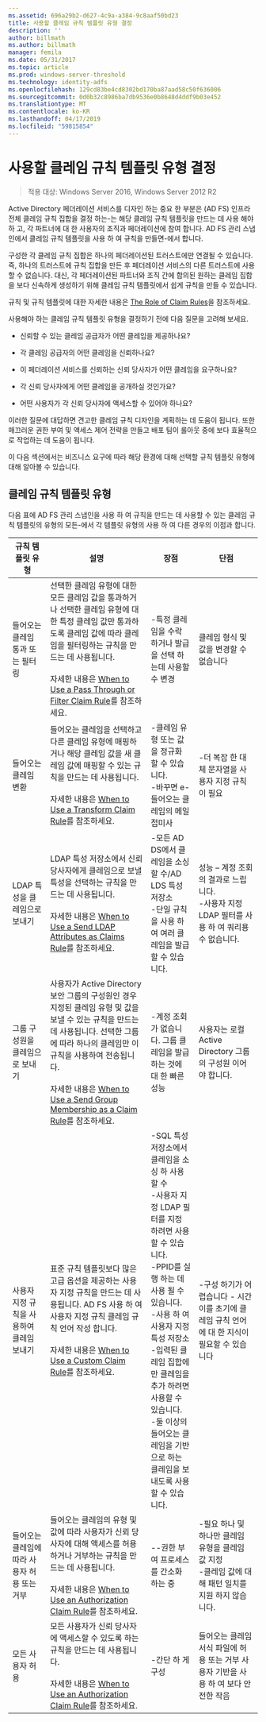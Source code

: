 ```yaml
---
ms.assetid: 696a29b2-d627-4c9a-a384-9c8aaf50bd23
title: 사용할 클레임 규칙 템플릿 유형 결정
description: ''
author: billmath
ms.author: billmath
manager: femila
ms.date: 05/31/2017
ms.topic: article
ms.prod: windows-server-threshold
ms.technology: identity-adfs
ms.openlocfilehash: 129cd83be4cd8302bd170ba87aad58c50f636006
ms.sourcegitcommit: 0d0b32c8986ba7db9536e0b8648d4ddf9b03e452
ms.translationtype: MT
ms.contentlocale: ko-KR
ms.lasthandoff: 04/17/2019
ms.locfileid: "59815854"
---
```

# <a name="determine-the-type-of-claim-rule-template-to-use"></a>사용할 클레임 규칙 템플릿 유형 결정

>적용 대상: Windows Server 2016, Windows Server 2012 R2

Active Directory 페더레이션 서비스를 디자인 하는 중요 한 부분은 \(AD FS\) 인프라 전체 클레임 규칙 집합을 결정 하는-는 해당 클레임 규칙 템플릿을 만드는 데 사용 해야 하 고, 각 파트너에 대 한 사용자의 조직과 페더레이션에 참여 합니다. AD FS 관리 스냅인에서 클레임 규칙 템플릿을 사용 하 여 규칙을 만들면\-에서 합니다.  
  
구성한 각 클레임 규칙 집합은 하나의 페더레이션된 트러스트에만 연결될 수 있습니다. 즉, 하나의 트러스트에 규칙 집합을 만든 후 페더레이션 서비스의 다른 트러스트에 사용할 수 없습니다. 대신, 각 페더레이션된 파트너와 조직 간에 합의된 원하는 클레임 집합을 보다 신속하게 생성하기 위해 클레임 규칙 템플릿에서 쉽게 규칙을 만들 수 있습니다.  
  
규칙 및 규칙 템플릿에 대한 자세한 내용은 [The Role of Claim Rules](The-Role-of-Claim-Rules.md)을 참조하세요.  
  
사용해야 하는 클레임 규칙 템플릿 유형을 결정하기 전에 다음 질문을 고려해 보세요.  
  
-   신뢰할 수 있는 클레임 공급자가 어떤 클레임을 제공하나요?  
  
-   각 클레임 공급자의 어떤 클레임을 신뢰하나요?  
  
-   이 페더레이션 서비스를 신뢰하는 신뢰 당사자가 어떤 클레임을 요구하나요?  
  
-   각 신뢰 당사자에게 어떤 클레임을 공개하실 것인가요?  
  
-   어떤 사용자가 각 신뢰 당사자에 액세스할 수 있어야 하나요?  
  
이러한 질문에 대답하면 견고한 클레임 규칙 디자인을 계획하는 데 도움이 됩니다. 또한 매끄러운 권한 부여 및 액세스 제어 전략을 만들고 배포 팀이 롤아웃 중에 보다 효율적으로 작업하는 데 도움이 됩니다.  
  
이 다음 섹션에서는 비즈니스 요구에 따라 해당 환경에 대해 선택할 규칙 템플릿 유형에 대해 알아볼 수 있습니다.  
  
## <a name="claim-rule-template-types"></a>클레임 규칙 템플릿 유형  
다음 표에 AD FS 관리 스냅인을 사용 하 여 규칙을 만드는 데 사용할 수 있는 클레임 규칙 템플릿의 유형의 모든\-에서 각 템플릿 유형의 사용 하 여 다른 경우의 이점과 합니다.  
  
|규칙 템플릿 유형|설명|장점|단점|  
|----------------------|---------------|--------------|-----------------|  
|들어오는 클레임 통과 또는 필터링|선택한 클레임 유형에 대한 모든 클레임 값을 통과하거나 선택한 클레임 유형에 대한 특정 클레임 값만 통과하도록 클레임 값에 따라 클레임을 필터링하는 규칙을 만드는 데 사용됩니다.<br /><br />자세한 내용은 [When to Use a Pass Through or Filter Claim Rule](When-to-Use-a-Pass-Through-or-Filter-Claim-Rule.md)를 참조하세요.|-특정 클레임을 수락 하거나 발급을 선택 하는데 사용할 수 변경|클레임 형식 및 값을 변경할 수 없습니다|  
|들어오는 클레임 변환|들어오는 클레임을 선택하고 다른 클레임 유형에 매핑하거나 해당 클레임 값을 새 클레임 값에 매핑할 수 있는 규칙을 만드는 데 사용됩니다.<br /><br />자세한 내용은 [When to Use a Transform Claim Rule](When-to-Use-a-Transform-Claim-Rule.md)를 참조하세요.|-클레임 유형 또는 값을 정규화 할 수 있습니다.<br />-바꾸면 e\-들어오는 클레임의 메일 접미사|-더 복잡 한 대체 문자열을 사용자 지정 규칙이 필요|  
|LDAP 특성을 클레임으로 보내기|LDAP 특성 저장소에서 신뢰 당사자에게 클레임으로 보낼 특성을 선택하는 규칙을 만드는 데 사용됩니다.<br /><br />자세한 내용은 [When to Use a Send LDAP Attributes as Claims Rule](When-to-Use-a-Send-LDAP-Attributes-as-Claims-Rule.md)를 참조하세요.|-모든 AD DS에서 클레임을 소싱할 수\/AD LDS 특성 저장소<br />-단일 규칙을 사용 하 여 여러 클레임을 발급할 수 있습니다.|성능 – 계정 조회의 결과로 느립니다.<br />-사용자 지정 LDAP 필터를 사용 하 여 쿼리용 수 없습니다.|  
|그룹 구성원을 클레임으로 보내기|사용자가 Active Directory 보안 그룹의 구성원인 경우 지정된 클레임 유형 및 값을 보낼 수 있는 규칙을 만드는 데 사용됩니다. 선택한 그룹에 따라 하나의 클레임만 이 규칙을 사용하여 전송됩니다.<br /><br />자세한 내용은 [When to Use a Send Group Membership as a Claim Rule](When-to-Use-a-Send-Group-Membership-as-a-Claim-Rule.md)를 참조하세요.|-계정 조회가 없습니다. 그룹 클레임을 발급 하는 것에 대 한 빠른 성능|사용자는 로컬 Active Directory 그룹의 구성원 이어야 합니다.|  
|사용자 지정 규칙을 사용하여 클레임 보내기|표준 규칙 템플릿보다 많은 고급 옵션을 제공하는 사용자 지정 규칙을 만드는 데 사용됩니다. AD FS 사용 하 여 사용자 지정 규칙 클레임 규칙 언어 작성 합니다.<br /><br />자세한 내용은 [When to Use a Custom Claim Rule](When-to-Use-a-Custom-Claim-Rule.md)를 참조하세요.|-SQL 특성 저장소에서 클레임을 소싱 하 사용할 수<br />-사용자 지정 LDAP 필터를 지정 하려면 사용할 수 있습니다.<br />-PPID를 실행 하는 데 사용 될 수 있습니다.<br />-사용 하 여 사용자 지정 특성 저장소<br />-입력된 클레임 집합에만 클레임을 추가 하려면 사용할 수 있습니다.<br />-둘 이상의 들어오는 클레임을 기반으로 하는 클레임을 보내도록 사용할 수 있습니다.|-구성 하기가 어렵습니다 \- 시간이를 초기에 클레임 규칙 언어에 대 한 지식이 필요할 수 있습니다|  
|들어오는 클레임에 따라 사용자 허용 또는 거부|들어오는 클레임의 유형 및 값에 따라 사용자가 신뢰 당사자에 대해 액세스를 허용하거나 거부하는 규칙을 만드는 데 사용됩니다.<br /><br />자세한 내용은 [When to Use an Authorization Claim Rule](When-to-Use-an-Authorization-Claim-Rule.md)를 참조하세요.|--권한 부여 프로세스를 간소화 하는 중|-필요 하나 및 하나만 클레임 유형을 클레임 값 지정<br />-클레임 값에 대해 패턴 일치를 지원 하지 않습니다.|  
|모든 사용자 허용|모든 사용자가 신뢰 당사자에 액세스할 수 있도록 하는 규칙을 만드는 데 사용됩니다.<br /><br />자세한 내용은 [When to Use an Authorization Claim Rule](When-to-Use-an-Authorization-Claim-Rule.md)를 참조하세요.|-간단 하 게 구성|들어오는 클레임 서식 파일에 허용 또는 거부 사용자 기반을 사용 하 여 보다 안전한 작음|  
  

